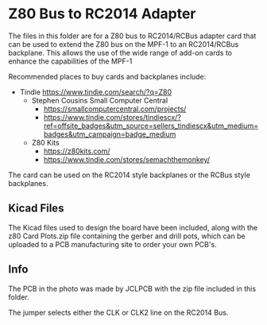 # Z80 Bus to RC2014 Adapter
The files in this folder are for a Z80 bus to RC2014/RCBus adapter card that can be used to extend the Z80 bus on the MPF-1 to an RC2014/RCBus backplane. This allows the use of the wide range of add-on cards to enhance the capabilities of the MPF-1

Recommended places to buy cards and backplanes include:
- Tindie https://www.tindie.com/search/?q=Z80
  - Stephen Cousins Small Computer Central
    - https://smallcomputercentral.com/projects/
    - https://www.tindie.com/stores/tindiescx/?ref=offsite_badges&utm_source=sellers_tindiescx&utm_medium=badges&utm_campaign=badge_medium
  - Z80 Kits
    - https://z80kits.com/
    - https://www.tindie.com/stores/semachthemonkey/

The card can be used on the RC2014 style backplanes or the RCBus style backplanes.

## Kicad Files
The Kicad files used to design the board have been included, along with the z80 Card Plots.zip file containing the gerber and drill pots, which can be uploaded to a PCB manufacturing site to order your own PCB's.

## Info
The PCB in the photo was made by JCLPCB with the zip file included in this folder.

The jumper selects either the CLK or CLK2 line on the RC2014 Bus.
